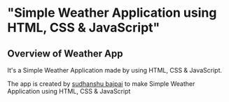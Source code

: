 # "Simple Weather Application using HTML, CSS &amp; JavaScript"

## Overview of Weather App

It's a  Simple Weather Application made by using HTML, CSS &amp; JavaScript.

The app is created by [sudhanshu bajpai](https://www.linkedin.com/in/sudhanshubajpai/)  to make Simple Weather Application using HTML, CSS &amp; JavaScript

